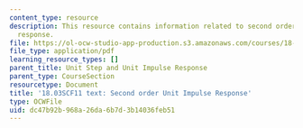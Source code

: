 ```yaml
---
content_type: resource
description: This resource contains information related to second order unit impulse
  response.
file: https://ol-ocw-studio-app-production.s3.amazonaws.com/courses/18-03sc-differential-equations-fall-2011/dc47b92b968a26da6b7d3b14036feb51_MIT18_03SCF11_s25_7text.pdf
file_type: application/pdf
learning_resource_types: []
parent_title: Unit Step and Unit Impulse Response
parent_type: CourseSection
resourcetype: Document
title: '18.03SCF11 text: Second order Unit Impulse Response'
type: OCWFile
uid: dc47b92b-968a-26da-6b7d-3b14036feb51
---
```

